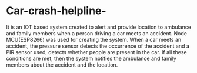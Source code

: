 # Car-crash-helpline-

It is an IOT based system created to alert and provide location to ambulance and family members when a person driving a car meets an accident. Node MCU(ESP8266) was used for creating the system. When a car meets an accident, the pressure sensor detects the occurrence of the accident and a PIR sensor used, detects whether people are present in the car. If all these conditions are met, then the system notifies the ambulance and family members about the accident and the location.
